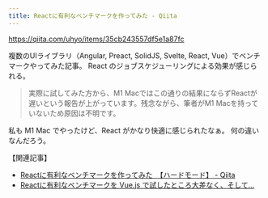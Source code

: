 ```yaml
---
title: Reactに有利なベンチマークを作ってみた - Qiita
---
```


https://qiita.com/uhyo/items/35cb243557df5e1a87fc

複数のUIライブラリ（Angular, Preact, SolidJS, Svelte, React, Vue）でベンチマークやってみた記事。
React のジョブスケジューリングによる効果が感じられる。

> 実際に試してみた方から、M1 Macではこの通りの結果にならずReactが遅いという報告が上がっています。残念ながら、筆者がM1 Macを持っていないため原因は不明です。

私も M1 Mac でやったけど、React がかなり快適に感じられたなぁ。
何の違いなんだろう。

【関連記事】
- [Reactに有利なベンチマークを作ってみた　【ハードモード】 - Qiita](https://qiita.com/uhyo/items/4cef029d140923f205d4)
- [Reactに有利なベンチマークを Vue.js で試したところ大差なく、そして…](https://zenn.dev/coedo/articles/performance-test-react-and-vue)
